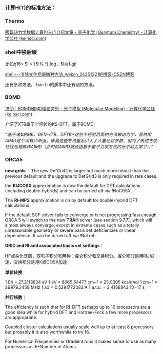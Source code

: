 ### 计算H(T)的标准方法：

[](https://github.com/imluogd/Record/blob/main/%E8%AE%A1%E7%AE%97H(T).png)

### Thermo

[两篇热力学数据计算的入门介绍文章 - 量子化学 (Quantum Chemistry) - 计算化学公社 (keinsci.com)](http://bbs.keinsci.com/forum.php?mod=viewthread&tid=123)

### shell中换后缀

比如g16< $i > {$i%.*}.log，$i为1.gjf

[shell---消除文件后缀四种方法_weixin_34351321的博客-CSDN博客](https://blog.csdn.net/weixin_34351321/article/details/93072697)

还有多种方法，Tian Lu的脚本中还有别的方法。

### BOMD

[求助：BOMD和MD理论差别 - 分子模拟 (Molecular Modeling) - 计算化学公社 (keinsci.com)](http://bbs.keinsci.com/thread-21981-1-1.html)

介绍了XTB属于半经验的KS-DFT，属于BOMD。

*“基于诸如PM6、GFN-xTB、DFTB+这些半经验层面的方法做动力学，虽然用AIMD这个词有点牵强，毕竟这些方法里面引入了大量经验参数，但为了表述方便往往也被算作AIMD（此时的AIMD就泛指基于量子力学方法的分子动力学了）。”*

### ORCA5

**new grids**  ：The new DefGrid2 is larger but much more robust than the previous default and the upgrade to DefGrid3 is only required in rare cases.   

the **RIJCOSX** approximation is now the default for DFT calculations (including double-hybrids) and can be turned off via
!NoCOSX.   

The **RI-MP2** approximation is on by default for double-hybrid DFT calculations   

If the default SCF solver fails to converge or is not progressing fast enough, ORCA 5 will switch to the new **TRAH** solver (see section 9.7.7), which will almost always converge, except in extreme cases such as a totally unreasonable geometry or severe basis set deficiencies or linear dependence. It can be turned off via !NoTrah 

  **GRID and RI and associated basis set settings**：

HF或杂化泛函，双电子积分有两种：库仑积分和交换积分。库仑积分是用RIJ加速，交换积分是用K或COSX加速

**单位转换**

1 Eh = 27.2113834 eV
1 eV = 8065.54477 cm−1 = 23.0605 kcal/mol
1 cm−1 = 29979.2458 MHz
1 a0 = 0.5291772083 A
1 a.t.u. = 2.4188843 10−17 s

**并行核数**：

The efficiency is such that for RI-DFT perhaps up to 16 processors are a good idea while for hybrid DFT and Hartree-Fock a few more processors are appropriate.  

Coupled cluster calculations usually scale well up to at least 8 processors but probably it is also worthwhile to try 16.  

For Numerical Frequencies or Gradient runs it makes sense to use as many processors as 6*Number of Atoms.  
